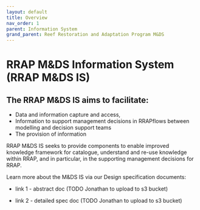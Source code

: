 ```yaml
---
layout: default
title: Overview
nav_order: 1
parent: Information System
grand_parent: Reef Restoration and Adaptation Program M&DS 
---
```

# RRAP M&DS Information System (RRAP M&DS IS)

## The RRAP M&DS IS aims to facilitate:

- Data and information capture and access, 
- Information to support management decisions in RRAPflows between modelling and decision support teams
- The provision of information 

RRAP M&DS IS seeks to provide components to enable improved knowledge framework for catalogue, understand and re-use knowledge within RRAP, and in particular, in the supporting management decisions for RRAP. 

Learn more about the M&DS IS via our Design specification documents:

- link 1 - abstract doc (TODO Jonathan to upload to s3 bucket)

- link 2 - detailed spec doc (TODO Jonathan to upload to s3 bucket)
